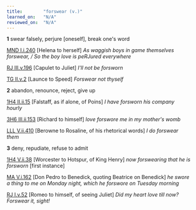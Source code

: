 ```yaml
---
title:        "forswear (v.)"
learned_on:   "N/A"
reviewed_on:  "N/A"
---
```


**1** swear falsely, perjure \[oneself\], break one's word

[MND I.i.240](https://www.shakespeareswords.com/Public/Play.aspx?Act=1&Scene=1&WorkId=4#125723) \[Helena to herself\] *As waggish boys in game themselves forswear, / So the boy love is peRJured everywhere*

[RJ III.v.196](https://www.shakespeareswords.com/Public/Play.aspx?Act=3&Scene=5&WorkId=32#231145) \[Capulet to Juliet\] *I'll not be forsworn*

[TG II.v.2](https://www.shakespeareswords.com/Public/Play.aspx?Act=2&Scene=5&WorkId=5#129576) \[Launce to Speed\] *Forswear not thyself*

**2** abandon, renounce, reject, give up

[1H4 II.ii.15](https://www.shakespeareswords.com/Public/Play.aspx?Act=2&Scene=2&WorkId=33#233283) \[Falstaff, as if alone, of Poins\] *I have forsworn his company hourly*

[3H6 III.ii.153](https://www.shakespeareswords.com/Public/Play.aspx?Act=3&Scene=2&WorkId=31#226292) \[Richard to himself\] *love forswore me in my mother's womb*

[LLL V.ii.410](https://www.shakespeareswords.com/Public/Play.aspx?Act=5&Scene=2&WorkId=28#215327) \[Berowne to Rosaline, of his rhetorical words\] *I do forswear them*

**3** deny, repudiate, refuse to admit

[1H4 V.ii.38](https://www.shakespeareswords.com/Public/Play.aspx?Act=5&Scene=2&WorkId=33#235905) \[Worcester to Hotspur, of King Henry\] *now forswearing that he is forsworn* \[first instance\]

[MA V.i.162](https://www.shakespeareswords.com/Public/Play.aspx?Act=5&Scene=1&WorkId=23#196485) \[Don Pedro to Benedick, quoting Beatrice on Benedick\] *he swore a thing to me on Monday night, which he forswore on Tuesday morning*

[RJ I.v.52](https://www.shakespeareswords.com/Public/Play.aspx?Act=1&Scene=5&WorkId=32#229068) \[Romeo to himself, of seeing Juliet\] *Did my heart love till now? Forswear it, sight!*

